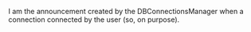 I am the announcement created by the DBConnectionsManager when a connection connected by the user (so, on purpose).